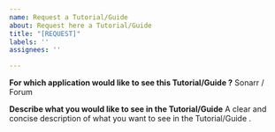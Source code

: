 ```yaml
---
name: Request a Tutorial/Guide
about: Request here a Tutorial/Guide
title: "[REQUEST]"
labels: ''
assignees: ''

---
```


**For which application would like to see this Tutorial/Guide ?**
Sonarr / Forum

**Describe what you would like to see in the Tutorial/Guide**
A clear and concise description of what you want to see in the Tutorial/Guide .
